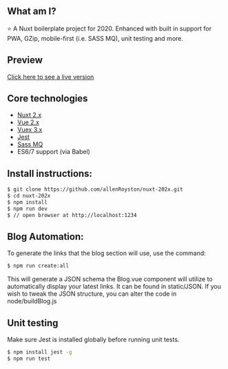 ## What am I?
⭐ A Nuxt boilerplate project for 2020.  Enhanced with built in support for PWA, GZip, mobile-first (i.e. SASS MQ), unit testing and more.  

## Preview
[Click here to see a live version](https://nuxt-202x.herokuapp.com/)

## Core technologies
- [Nuxt 2.x](https://nuxtjs.org/) 
- [Vue 2.x](https://vuejs.org/) 
- [Vuex 3.x](https://github.com/vuejs/vuex)
- [Jest](https://jestjs.io/)
- [Sass MQ](https://github.com/sass-mq/sass-mq) 
- ES6/7 support (via Babel) 

## Install instructions:
```sh
$ git clone https://github.com/allenRoyston/nuxt-202x.git
$ cd nuxt-202x
$ npm install 
$ npm run dev
$ // open browser at http://localhost:1234
```

## Blog Automation:
To generate the links that the blog section will use, use the command:
```sh
$ npm run create:all
```
This will generate a JSON schema the Blog.vue component will utilize to automatically display your latest links.  It can be found in static/JSON.  If you wish to tweak the JSON structure, you can alter the code in node/buildBlog.js

## Unit testing
Make sure Jest is installed globally before running unit tests.
``` sh
$ npm install jest -g
$ npm run test
```

